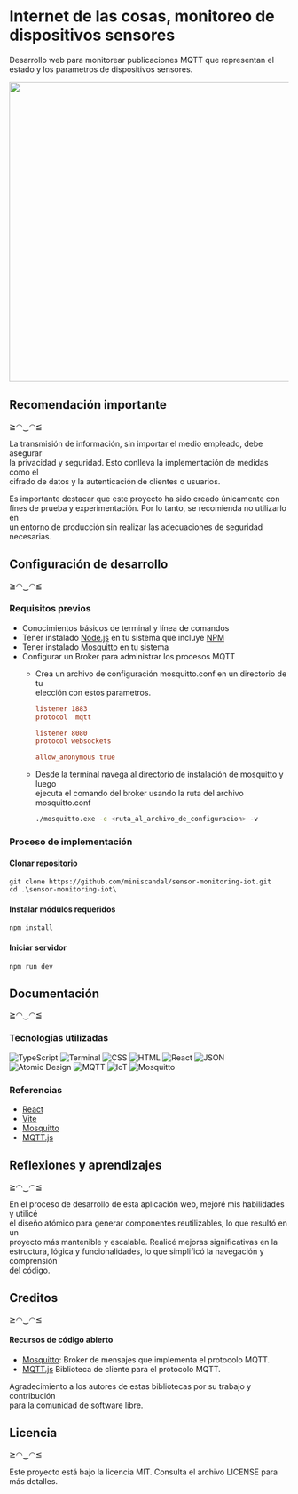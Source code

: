 # Internet de las cosas, monitoreo de dispositivos sensores

Desarrollo web para monitorear publicaciones MQTT que representan el estado y los parametros
de dispositivos sensores.

<img src="./docs/pictures/terminal-capture.png" width="540">

## Recomendación importante
≧◠‿◠≦

La transmisión de información, sin importar el medio empleado, debe asegurar  
la privacidad y seguridad. Esto conlleva la implementación de medidas como el  
cifrado de datos y la autenticación de clientes o usuarios.

Es importante destacar que este proyecto ha sido creado únicamente con  
fines de prueba y experimentación. Por lo tanto, se recomienda no utilizarlo en  
un entorno de producción sin realizar las adecuaciones de seguridad necesarias.


## Configuración de desarrollo
≧◠‿◠≦

### Requisitos previos

* Conocimientos básicos de terminal y línea de comandos
* Tener instalado [Node.js](https://nodejs.org/en) en tu sistema que incluye [NPM](https://www.npmjs.com/)
* Tener instalado [Mosquitto](https://https://mosquitto.org//) en tu sistema
* Configurar un Broker para administrar los procesos MQTT
   * Crea un archivo de configuración mosquitto.conf en un directorio de tu  
   elección con estos parametros.

      ```ini
      listener 1883
      protocol  mqtt

      listener 8080
      protocol websockets

      allow_anonymous true
      ```

   * Desde la terminal navega al directorio de instalación de mosquitto y luego  
   ejecuta el comando del broker usando la ruta del archivo mosquitto.conf

      ```bash
      ./mosquitto.exe -c <ruta_al_archivo_de_configuracion> -v
      ```

### Proceso de implementación

#### Clonar repositorio

```
git clone https://github.com/miniscandal/sensor-monitoring-iot.git
cd .\sensor-monitoring-iot\
```


#### Instalar módulos requeridos

```
npm install
```

#### Iniciar servidor

```
npm run dev
```



## Documentación 
 ≧◠‿◠≦


### Tecnologías utilizadas

![TypeScript](https://img.shields.io/badge/TypeScript-%23007ACC.svg?style=for-the-badge&logo=typescript&logoColor=white)
![Terminal](https://img.shields.io/badge/Terminal-%23474745.svg?style=for-the-badge)
![CSS](https://img.shields.io/badge/CSS-%231572B6.svg?style=for-the-badge)
![HTML](https://img.shields.io/badge/HTML-%23E34F26.svg?style=for-the-badge)
![React](https://img.shields.io/badge/React-%2361DAFB.svg?style=for-the-badge&logo=react&logoColor=black)
![JSON](https://img.shields.io/badge/JSON-%2348494a.svg?style=for-the-badge)  
![Atomic Design](https://img.shields.io/badge/Atomic%20Design-red.svg?style=for-the-badge&logo=atomic-design&logoColor=white)
![MQTT](https://img.shields.io/badge/MQTT-%23007ACC.svg?style=for-the-badge&logo=MQTT&logoColor=white)
![IoT](https://img.shields.io/badge/IoT-%230ba5be.svg?style=for-the-badge)
![Mosquitto](https://img.shields.io/badge/Mosquitto-%233C5280.svg?style=for-the-badge)


### Referencias

* [React](https://react.dev/)
* [Vite](https://vitejs.dev/)
* [Mosquitto](https://https://mosquitto.org//) 
* [MQTT.js](https://github.com/mqttjs/MQTT.js/)



## Reflexiones y aprendizajes

≧◠‿◠≦

En el proceso de desarrollo de esta aplicación web, mejoré mis habilidades y utilicé  
el diseño atómico para generar componentes reutilizables, lo que resultó en un  
proyecto más mantenible y escalable. Realicé mejoras significativas en la  
estructura, lógica y funcionalidades, lo que simplificó la navegación y comprensión  
del código.


## Creditos
≧◠‿◠≦


#### Recursos de código abierto

* [Mosquitto](https://https://mosquitto.org//):
  Broker de mensajes que implementa el protocolo MQTT.
* [MQTT.js](https://github.com/mqttjs/MQTT.js/)
  Biblioteca de cliente para el protocolo MQTT.

Agradecimiento a los autores de estas bibliotecas por su trabajo y contribución  
para la comunidad de software libre.


## Licencia

≧◠‿◠≦

Este proyecto está bajo la licencia MIT. Consulta el archivo LICENSE para más detalles.
